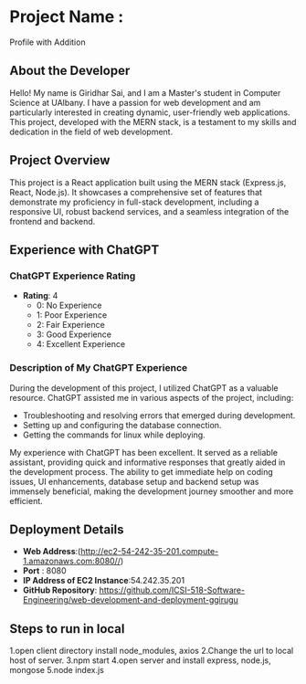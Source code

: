 # Project Name :
Profile with Addition

## About the Developer

Hello! My name is Giridhar Sai, and I am a Master's student in Computer Science at UAlbany. I have a passion for web development and am particularly interested in creating dynamic, user-friendly web applications. This project, developed with the MERN stack, is a testament to my skills and dedication in the field of web development.

## Project Overview

This project is a React application built using the MERN stack (Express.js, React, Node.js). It showcases a comprehensive set of features that demonstrate my proficiency in full-stack development, including a responsive UI, robust backend services, and a seamless integration of the frontend and backend.

## Experience with ChatGPT

### ChatGPT Experience Rating
- **Rating**: 4
  - 0: No Experience
  - 1: Poor Experience
  - 2: Fair Experience
  - 3: Good Experience
  - 4: Excellent Experience

### Description of My ChatGPT Experience
During the development of this project, I utilized ChatGPT as a valuable resource. ChatGPT assisted me in various aspects of the project, including:


- Troubleshooting and resolving errors that emerged during development.
- Setting up and configuring the database connection.
- Getting the commands for linux while deploying.
 
My experience with ChatGPT has been excellent. It served as a reliable assistant, providing quick and informative responses that greatly aided in the development process. 
The ability to get immediate help on coding issues, UI enhancements, database setup and backend setup was immensely beneficial, making the development journey smoother and more efficient.


## Deployment Details

- **Web Address**:(http://ec2-54-242-35-201.compute-1.amazonaws.com:8080//)
- **Port** : 8080
- **IP Address of EC2 Instance**:54.242.35.201
- **GitHub Repository**: https://github.com/ICSI-518-Software-Engineering/web-development-and-deployment-ggirugu
  
## Steps to run in local 
1.open client directory install node_modules, axios
2.Change the url to local host of server.
3.npm start 
4.open server and install express, node.js, mongose
5.node index.js

